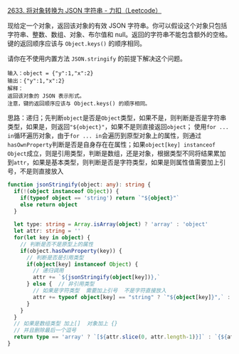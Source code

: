 [2633. 将对象转换为 JSON 字符串 - 力扣（Leetcode）](https://leetcode.cn/problems/convert-object-to-json-string/description/)

现给定一个对象，返回该对象的有效 JSON 字符串。你可以假设这个对象只包括字符串、整数、数组、对象、布尔值和 null。返回的字符串不能包含额外的空格。键的返回顺序应该与 `Object.keys()` 的顺序相同。

请你在不使用内置方法 `JSON.stringify` 的前提下解决这个问题。

```
输入：object = {"y":1,"x":2}
输出：{"y":1,"x":2}
解释：
返回该对象的 JSON 表示形式。
注意，键的返回顺序应该与 Object.keys() 的顺序相同。
```

思路：递归；先判断`object`是否是`Object`类型，如果不是，则判断是否是字符串类型，如果是，则返回`"${object}"`，如果不是则直接返回`object`；
使用`for ... in`循环遍历对象，由于`for ... in`会遍历到原型对象上的属性，则通过`hasOwnProperty`判断是否是自身存在在属性；如果`object[key] instanceof Object`成立，则是引用类型，判断是数组，还是对象，根据类型不同将结果累加到`attr`，如果是基本类型，则判断是否是字符类型，如果是则属性值需要加上引号，不是则直接放入

```typescript
function jsonStringify(object: any): string {
  if(!(object instanceof Object)) {
    if(typeof object == 'string') return `"${object}"`
    else return object
  }
  
  let type: string = Array.isArray(object) ? 'array' : 'object'
  let attr: string = ''
  for(let key in object) {
    // 判断是否不是原型上的属性
    if(object.hasOwnProperty(key)) {
      // 判断是否是引用类型
      if(object[key] instanceof Object) {
        // 递归调用
        attr += `${jsonStringify(object[key])},`
      } else {  // 非引用类型
        // 如果是字符类型  需要加上引号  不是字符直接放入
        attr += typeof object[key] == "string" ? `"${object[key]}",` : `${object[key]},`
      }
    }
  }
  // 如果是数组类型 加上[]  对象加上 {}
  // 并且删除最后一个逗号
  return type == 'array' ? `[${attr.slice(0, attr.length-1)}]` : `{${attr.slice(0, attr.length-1)}`
}
```

